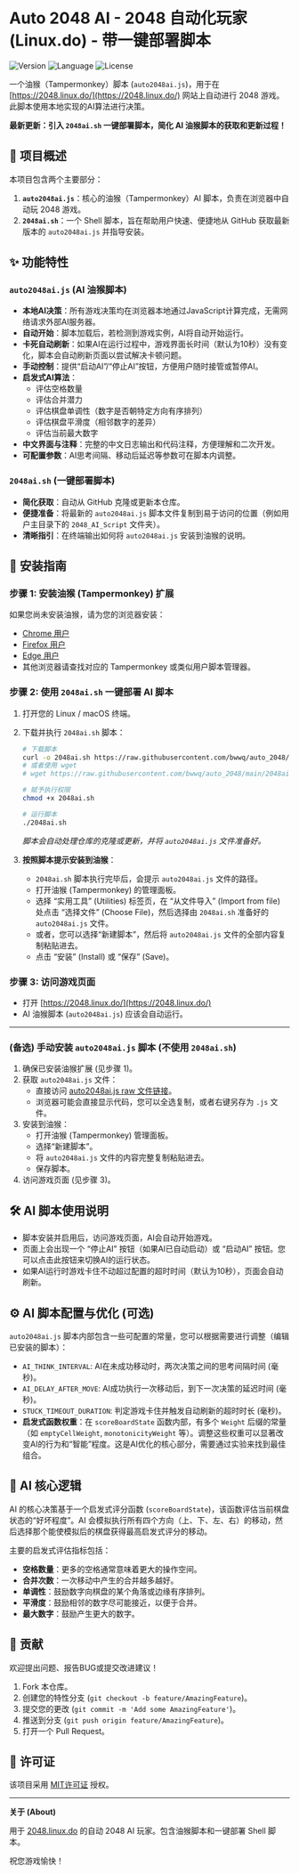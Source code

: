# Auto 2048 AI - 2048 自动化玩家 (Linux.do) - 带一键部署脚本

![Version](https://img.shields.io/badge/version-auto--updated-blue)
![Language](https://img.shields.io/badge/language-JavaScript%20%7C%20Shell-brightgreen)
![License](https://img.shields.io/badge/license-MIT-green)

一个油猴（Tampermonkey）脚本 (`auto2048ai.js`)，用于在 [https://2048.linux.do/](https://2048.linux.do/) 网站上自动进行 2048 游戏。此脚本使用本地实现的AI算法进行决策。

**最新更新：引入 `2048ai.sh` 一键部署脚本，简化 AI 油猴脚本的获取和更新过程！**

## 📝 项目概述

本项目包含两个主要部分：

1.  **`auto2048ai.js`**：核心的油猴（Tampermonkey）AI 脚本，负责在浏览器中自动玩 2048 游戏。
2.  **`2048ai.sh`**：一个 Shell 脚本，旨在帮助用户快速、便捷地从 GitHub 获取最新版本的 `auto2048ai.js` 并指导安装。

## ✨ 功能特性

### `auto2048ai.js` (AI 油猴脚本)
*   **本地AI决策**：所有游戏决策均在浏览器本地通过JavaScript计算完成，无需网络请求外部AI服务器。
*   **自动开始**：脚本加载后，若检测到游戏实例，AI将自动开始运行。
*   **卡死自动刷新**：如果AI在运行过程中，游戏界面长时间（默认为10秒）没有变化，脚本会自动刷新页面以尝试解决卡顿问题。
*   **手动控制**：提供“启动AI”/“停止AI”按钮，方便用户随时接管或暂停AI。
*   **启发式AI算法**：
    *   评估空格数量
    *   评估合并潜力
    *   评估棋盘单调性（数字是否朝特定方向有序排列）
    *   评估棋盘平滑度（相邻数字的差异）
    *   评估当前最大数字
*   **中文界面与注释**：完整的中文日志输出和代码注释，方便理解和二次开发。
*   **可配置参数**：AI思考间隔、移动后延迟等参数可在脚本内调整。

### `2048ai.sh` (一键部署脚本)
*   **简化获取**：自动从 GitHub 克隆或更新本仓库。
*   **便捷准备**：将最新的 `auto2048ai.js` 脚本文件复制到易于访问的位置（例如用户主目录下的 `2048_AI_Script` 文件夹）。
*   **清晰指引**：在终端输出如何将 `auto2048ai.js` 安装到油猴的说明。

## 🚀 安装指南

### 步骤 1: 安装油猴 (Tampermonkey) 扩展

如果您尚未安装油猴，请为您的浏览器安装：
*   [Chrome 用户](https://chrome.google.com/webstore/detail/tampermonkey/dhdgffkkebhmkfjojejmpbldmpobfkfo)
*   [Firefox 用户](https://addons.mozilla.org/firefox/addon/tampermonkey/)
*   [Edge 用户](https://microsoftedge.microsoft.com/addons/detail/tampermonkey/iikmkjmpaadaobahmlepeloendndfphd)
*   其他浏览器请查找对应的 Tampermonkey 或类似用户脚本管理器。

### 步骤 2: 使用 `2048ai.sh` 一键部署 AI 脚本

1.  打开您的 Linux / macOS 终端。
2.  下载并执行 `2048ai.sh` 脚本：
    ```bash
    # 下载脚本
    curl -o 2048ai.sh https://raw.githubusercontent.com/bwwq/auto_2048/main/2048ai.sh
    # 或者使用 wget
    # wget https://raw.githubusercontent.com/bwwq/auto_2048/main/2048ai.sh

    # 赋予执行权限
    chmod +x 2048ai.sh

    # 运行脚本
    ./2048ai.sh
    ```
    *脚本会自动处理仓库的克隆或更新，并将 `auto2048ai.js` 文件准备好。*

3.  **按照脚本提示安装到油猴**：
    *   `2048ai.sh` 脚本执行完毕后，会提示 `auto2048ai.js` 文件的路径。
    *   打开油猴 (Tampermonkey) 的管理面板。
    *   选择 “实用工具” (Utilities) 标签页，在 “从文件导入” (Import from file) 处点击 “选择文件” (Choose File)，然后选择由 `2048ai.sh` 准备好的 `auto2048ai.js` 文件。
    *   或者，您可以选择“新建脚本”，然后将 `auto2048ai.js` 文件的全部内容复制粘贴进去。
    *   点击 “安装” (Install) 或 “保存” (Save)。

### 步骤 3: 访问游戏页面

*   打开 [https://2048.linux.do/](https://2048.linux.do/)
*   AI 油猴脚本 (`auto2048ai.js`) 应该会自动运行。

---

### (备选) 手动安装 `auto2048ai.js` 脚本 (不使用 `2048ai.sh`)

1.  确保已安装油猴扩展 (见步骤 1)。
2.  获取 `auto2048ai.js` 文件：
    *   直接访问 [auto2048ai.js raw 文件链接](https://raw.githubusercontent.com/bwwq/auto_2048/main/auto2048ai.js)。
    *   浏览器可能会直接显示代码，您可以全选复制，或者右键另存为 `.js` 文件。
3.  安装到油猴：
    *   打开油猴 (Tampermonkey) 管理面板。
    *   选择“新建脚本”。
    *   将 `auto2048ai.js` 文件的内容完整复制粘贴进去。
    *   保存脚本。
4.  访问游戏页面 (见步骤 3)。

## 🛠️ AI 脚本使用说明

*   脚本安装并启用后，访问游戏页面，AI会自动开始游戏。
*   页面上会出现一个 “停止AI” 按钮（如果AI已自动启动）或 “启动AI” 按钮。您可以点击此按钮来切换AI的运行状态。
*   如果AI运行时游戏卡住不动超过配置的超时时间（默认为10秒），页面会自动刷新。

## ⚙️ AI 脚本配置与优化 (可选)

`auto2048ai.js` 脚本内部包含一些可配置的常量，您可以根据需要进行调整（编辑已安装的脚本）：

*   `AI_THINK_INTERVAL`: AI在未成功移动时，两次决策之间的思考间隔时间 (毫秒)。
*   `AI_DELAY_AFTER_MOVE`: AI成功执行一次移动后，到下一次决策的延迟时间 (毫秒)。
*   `STUCK_TIMEOUT_DURATION`: 判定游戏卡住并触发自动刷新的超时时长 (毫秒)。
*   **启发式函数权重**：在 `scoreBoardState` 函数内部，有多个 `Weight` 后缀的常量（如 `emptyCellWeight`, `monotonicityWeight` 等）。调整这些权重可以显著改变AI的行为和“智能”程度。这是AI优化的核心部分，需要通过实验来找到最佳组合。

## 🧠 AI 核心逻辑

AI 的核心决策基于一个启发式评分函数 (`scoreBoardState`)，该函数评估当前棋盘状态的“好坏程度”。AI 会模拟执行所有四个方向（上、下、左、右）的移动，然后选择那个能使模拟后的棋盘获得最高启发式评分的移动。

主要的启发式评估指标包括：

*   **空格数量**：更多的空格通常意味着更大的操作空间。
*   **合并次数**：一次移动中产生的合并越多越好。
*   **单调性**：鼓励数字向棋盘的某个角落或边缘有序排列。
*   **平滑度**：鼓励相邻的数字尽可能接近，以便于合并。
*   **最大数字**：鼓励产生更大的数字。

## 🤝 贡献

欢迎提出问题、报告BUG或提交改进建议！

1.  Fork 本仓库。
2.  创建您的特性分支 (`git checkout -b feature/AmazingFeature`)。
3.  提交您的更改 (`git commit -m 'Add some AmazingFeature'`)。
4.  推送到分支 (`git push origin feature/AmazingFeature`)。
5.  打开一个 Pull Request。

## 📜 许可证

该项目采用 [MIT许可证](LICENSE) 授权。

---

**关于 (About)**

用于 [2048.linux.do](https://2048.linux.do/) 的自动 2048 AI 玩家。包含油猴脚本和一键部署 Shell 脚本。

祝您游戏愉快！
